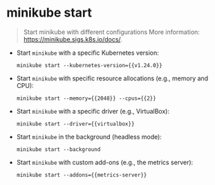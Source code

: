 # minikube start

> Start minikube with different configurations
> More information: <https://minikube.sigs.k8s.io/docs/>.

- Start `minikube` with a specific Kubernetes version:

  `minikube start --kubernetes-version={{v1.24.0}}`

- Start `minikube` with specific resource allocations (e.g., memory and CPU):

  `minikube start --memory={{2048}} --cpus={{2}}`

- Start `minikube` with a specific driver (e.g., VirtualBox):

  `minikube start --driver={{virtualbox}}`

- Start `minikube` in the background (headless mode):

  `minikube start --background`

- Start `minikube` with custom add-ons (e.g., the metrics server):

  `minikube start --addons={{metrics-server}}`
